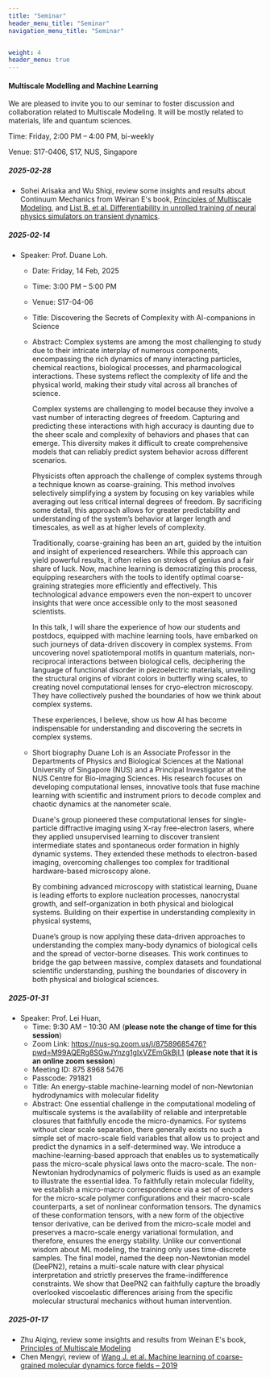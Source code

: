 ```yaml
---
title: "Seminar"
header_menu_title: "Seminar"
navigation_menu_title: "Seminar"


weight: 4
header_menu: true
---
```


#### Multiscale Modelling and Machine Learning

We are pleased to invite you to our seminar to foster discussion and collaboration related to Multiscale Modeling. It will be mostly related to materials, life and quantum sciences.

Time: Friday, 2:00 PM – 4:00 PM, bi-weekly

Venue: S17-0406, S17, NUS, Singapore

##### 2025-02-28
- Sohei Arisaka and Wu Shiqi, review some insights and results about Continuum Mechanics from Weinan E's book, [Principles of Multiscale Modeling](https://web.math.princeton.edu/~weinan/papers/weinan_book.pdf), and [List B. et al. Differentiability in unrolled training of neural physics simulators on transient dynamics](https://www.sciencedirect.com/science/article/pii/S0045782524006960).


##### 2025-02-14
- Speaker: Prof. Duane Loh. 
  - Date: Friday, 14 Feb, 2025
  - Time: 3:00 PM – 5:00 PM
  - Venue: S17-04-06
  - Title: Discovering the Secrets of Complexity with AI-companions in Science
  - Abstract:
    Complex systems are among the most challenging to study due to their intricate interplay of numerous components, encompassing the rich dynamics of many interacting particles, chemical reactions, biological processes, and pharmacological interactions. These systems reflect the complexity of life and the physical world, making their study vital across all branches of science.

    Complex systems are challenging to model because they involve a vast number of interacting degrees of freedom. Capturing and predicting these interactions with high accuracy is daunting due to the sheer scale and complexity of behaviors and phases that can emerge. This diversity makes it difficult to create comprehensive models that can reliably predict system behavior across different scenarios.

    Physicists often approach the challenge of complex systems through a technique known as coarse-graining. This method involves selectively simplifying a system by focusing on key variables while averaging out less critical internal degrees of freedom. By sacrificing some detail, this approach allows for greater predictability and understanding of the system’s behavior at larger length and timescales, as well as at higher levels of complexity.

    Traditionally, coarse-graining has been an art, guided by the intuition and insight of experienced researchers. While this approach can yield powerful results, it often relies on strokes of genius and a fair share of luck. Now, machine learning is democratizing this process, equipping researchers with the tools to identify optimal coarse-graining strategies more efficiently and effectively. This technological advance empowers even the non-expert to uncover insights that were once accessible only to the most seasoned scientists.

    In this talk, I will share the experience of how our students and postdocs, equipped with machine learning tools, have embarked on such journeys of data-driven discovery in complex systems. From uncovering novel spatiotemporal motifs in quantum materials, non-reciprocal interactions between biological cells, deciphering the language of functional disorder in piezoelectric materials, unveiling the structural origins of vibrant colors in butterfly wing scales, to creating novel computational lenses for cryo-electron microscopy. They have collectively pushed the boundaries of how we think about complex systems.

    These experiences, I believe, show us how AI has become indispensable for understanding and discovering the secrets in complex systems.

  - Short biography
    Duane Loh is an Associate Professor in the Departments of Physics and Biological Sciences at the National University of Singapore (NUS) and a Principal Investigator at the NUS Centre for Bio-imaging Sciences. His research focuses on developing computational lenses, innovative tools that fuse machine learning with scientific and instrument priors to decode complex and chaotic dynamics at the nanometer scale.

    Duane's group pioneered these computational lenses for single-particle diffractive imaging using X-ray free-electron lasers, where they applied unsupervised learning to discover transient intermediate states and spontaneous order formation in highly dynamic systems. They extended these methods to electron-based imaging, overcoming challenges too complex for traditional hardware-based microscopy alone.

    By combining advanced microscopy with statistical learning, Duane is leading efforts to explore nucleation processes, nanocrystal growth, and self-organization in both physical and biological systems. Building on their expertise in understanding complexity in physical systems,

    Duane’s group is now applying these data-driven approaches to understanding the complex many-body dynamics of biological cells and the spread of vector-borne diseases. This work continues to bridge the gap between massive, complex datasets and foundational scientific understanding, pushing the boundaries of discovery in both physical and biological sciences.

##### 2025-01-31
- Speaker: Prof. Lei Huan,
  - Time: 9:30 AM – 10:30 AM (**please note the change of time for this session**) 
  - Zoom Link: https://nus-sg.zoom.us/j/87589685476?pwd=M99AQERg8SGwJYnzg1gIxVZEmGkBjI.1  (**please note that it is an online zoom session**) 
  - Meeting ID: 875 8968 5476
  - Passcode: 791821
  - Title: An energy-stable machine-learning model of non-Newtonian hydrodynamics with molecular fidelity
  - Abstract: One essential challenge in the computational modeling of multiscale systems is the availability of reliable and interpretable closures that faithfully encode the micro-dynamics. For systems without clear scale separation, there generally exists no such a simple set of macro-scale field variables that allow us to project and predict the dynamics in a self-determined way. We introduce a machine-learning-based approach that enables us to systematically pass the micro-scale physical laws onto the macro-scale. The non-Newtonian hydrodynamics of polymeric fluids is used as an example to illustrate the essential idea. To faithfully retain molecular fidelity, we establish a micro-macro correspondence via a set of encoders for the micro-scale polymer configurations and their macro-scale counterparts, a set of nonlinear conformation tensors. The dynamics of these conformation tensors, with a new form of the objective tensor derivative, can be derived from the micro-scale model and preserves a macro-scale energy variational formulation, and therefore, ensures the energy stability. Unlike our conventional wisdom about ML modeling, the training only uses time-discrete samples. The final model, named the deep non-Newtonian model (DeePN2), retains a multi-scale nature with clear physical interpretation and strictly preserves the frame-indifference constraints. We show that DeePN2 can faithfully capture the broadly overlooked viscoelastic differences arising from the specific molecular structural mechanics without human intervention.
  
##### 2025-01-17
- Zhu Aiqing, review some insights and results from Weinan E's book, [Principles of Multiscale Modeling](https://web.math.princeton.edu/~weinan/papers/weinan_book.pdf)
- Chen Mengyi, review of [Wang J. et al. Machine learning of coarse-grained molecular dynamics force fields – 2019](https://pubs.acs.org/doi/pdf/10.1021/acscentsci.8b00913)
